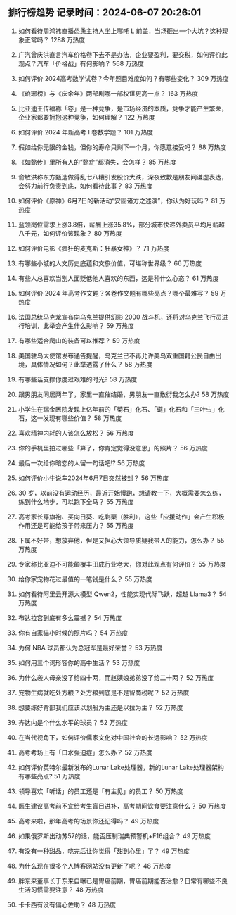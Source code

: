 
## 排行榜趋势 记录时间：2024-06-07 20:26:01
  
  1. 如何看待周鸿祎直播怂恿主持人坐上哪吒 L 前盖，当场砸出一个大坑？这种现象正常吗？ 1288 万热度
    
  2. 广汽曾庆洪直言汽车价格卷下去不是办法，企业要盈利，要交税，如何评价此观点？汽车「价格战」有何影响？ 568 万热度
    
  3. 如何评价 2024高考数学试卷？今年题目难度如何？有哪些变化？ 309 万热度
    
  4. 《琅琊榜》与《庆余年》两部剧哪一部权谋更高一点？ 163 万热度
    
  5. 比亚迪王传福称「卷」是一种竞争，是市场经济的本质，竞争才能产生繁荣，企业家都要拥抱这种竞争，如何理解？ 122 万热度
    
  6. 如何评价 2024 年新高考 I 卷数学题？ 101 万热度
    
  7. 假如给你无限的金钱，但你的寿命只剩下一个月，你愿意接受吗？ 88 万热度
    
  8. 《如懿传》里所有人的“懿症”都消失，会怎样？ 85 万热度
    
  9. 俞敏洪称东方甄选做得乱七八糟引发股价大跌，深夜致歉是朋友间谦虚表达，会努力前行负责到底，如何看待此事？ 83 万热度
    
  10. 如何评价《原神》6月7日的新活动“安固诸方之述演”，你认为好玩吗？ 81 万热度
    
  11. 蓝领岗位需求上涨3.8倍，薪酬上涨35.8%，部分城市快递外卖员平均月薪超八千元，如何评价该现象？ 80 万热度
    
  12. 如何评价电影《疯狂的麦克斯：狂暴女神》？ 71 万热度
    
  13. 有哪些小城的人文历史底蕴和文旅价值，可堪称世界级？ 66 万热度
    
  14. 有些人总喜欢当别人面贬低他人喜欢的东西，这是种什么心态？ 61 万热度
    
  15. 如何评价 2024 年高考作文题？各卷作文题有哪些亮点？哪个最难写？ 59 万热度
    
  16. 法国总统马克龙宣布向乌克兰提供幻影 2000 战斗机，还将对乌克兰飞行员进行培训，此举会产生什么影响？ 59 万热度
    
  17. 有哪些适合爬山的装备可以推荐？ 59 万热度
    
  18. 美国驻乌大使馆发布通告提醒，乌克兰已不再允许美乌双重国籍公民自由出境，具体情况如何？此举透露了什么？ 58 万热度
    
  19. 有哪些话支撑你度过艰难的时光? 58 万热度
    
  20. 跟男朋友同居两年了，家里一直催结婚，男朋友一直敷衍我怎么办? 58 万热度
    
  21. 小学生在瑞金医院发现上亿年前的「菊石」化石、「䗴」化石和「三叶虫」化石，这一发现有哪些价值？ 58 万热度
    
  22. 喜欢精神内耗的人该怎么放松？ 56 万热度
    
  23. 你的手机里拍过哪些「算了，你肯定觉得没意思」的照片？ 56 万热度
    
  24. 最后一次给你暗恋的人留一句话吧!? 56 万热度
    
  25. 如何评价小牛说车2024年6月7日突然被封？ 56 万热度
    
  26. 30 岁，以前没有运动经历，最近开始慢跑，想请教一下，大概需要怎么练，练到什么地步，可以跑下全马？ 55 万热度
    
  27. 高考家长穿旗袍、买向日葵、吃剩栗（胜利），这些「应援动作」会产生积极作用还是可能给孩子带来压力？ 55 万热度
    
  28. 下属不好带，想放弃他，但是又担心大领导质疑我带人的能力，怎么办？ 55 万热度
    
  29. 专家称比亚迪不可能颠覆丰田成行业老大，你对此观点有何评价？ 55 万热度
    
  30. 给你家宠物花过最值的一笔钱是什么？ 55 万热度
    
  31. 如何看待阿里云开源大模型 Qwen2，性能实现代际飞跃，超越 Llama3？ 54 万热度
    
  32. 布达拉宫到底有多么震撼？ 54 万热度
    
  33. 你有自家猫小时候的照片吗？ 54 万热度
    
  34. 为何 NBA 球员都认为总冠军是最好荣誉？ 53 万热度
    
  35. 如何用三个词形容你的高中生活？ 53 万热度
    
  36. 为什么袭人母亲没了给四十两，而赵姨娘弟弟没了给二十两？ 52 万热度
    
  37. 宠物生病就吃处方粮？处方粮到底是不是智商税呢？ 52 万热度
    
  38. 想要练好背部我们应该以划船为主还是以拉为主？ 52 万热度
    
  39. 齐达内是个什么水平的球员？ 52 万热度
    
  40. 在当代视角下，如何评价儒家文化对中国社会的长远影响？ 52 万热度
    
  41. 高考考场上有「口水强迫症」怎么办？ 52 万热度
    
  42. 如何评价英特尔最新发布的Lunar Lake处理器，新的Lunar Lake处理器架构有哪些亮点? 51 万热度
    
  43. 领导喜欢「听话」的员工还是「有主见」的员工？ 50 万热度
    
  44. 医生建议高考前不宜给考生盲目进补，高考期间饮食要注意什么？ 50 万热度
    
  45. 高考来啦，那年高考的场景你还记得吗？ 49 万热度
    
  46. 如果俄罗斯出动苏57的话，能否压制瑞典预警机+F16组合？ 49 万热度
    
  47. 有没有一种甜品，吃完后让你觉得「甜到心里」了？ 49 万热度
    
  48. 为什么现在很多个人博客网站没有更新了呢？ 48 万热度
    
  49. 胖东来董事长于东来自曝已是胃癌前期，胃癌前期能否治愈？日常有哪些不良生活习惯需要注意？ 48 万热度
    
  50. 卡卡西有没有偏心佐助？ 48 万热度
    